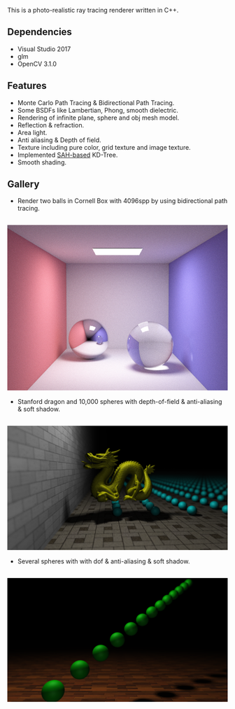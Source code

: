 This is a photo-realistic ray tracing renderer written in C++.
## Dependencies

+ Visual Studio 2017
+ glm
+ OpenCV 3.1.0

## Features

+ Monte Carlo Path Tracing & Bidirectional Path Tracing.
+ Some BSDFs like Lambertian, Phong, smooth dielectric.
+ Rendering of infinite plane, sphere and obj mesh model.
+ Reflection & refraction.
+ Area light.
+ Anti aliasing & Depth of field.
+ Texture including pure color, grid texture and image texture.
+ Implemented <a href="http://www.eng.utah.edu/~cs6965/papers/kdtree.pdf">SAH-based</a> KD-Tree.
+ Smooth shading.

## Gallery

+ Render two balls in Cornell Box with 4096spp by using bidirectional path tracing.
<div style="text-align:center; margin-top:30px"><img src="gallery/bdpt_4096_glass_balls.png"></div>

+ Stanford dragon and 10,000 spheres with depth-of-field & anti-aliasing & soft shadow.
<div style="text-align:center; margin-top:30px"><img src="gallery/dragon_dof20_anti20_soft49.png"></div>

+ Several spheres with with dof & anti-aliasing & soft shadow.
<div style="text-align:center; margin-top:30px"><img src="gallery/balls_dof20_anti20_soft49.png"></div>